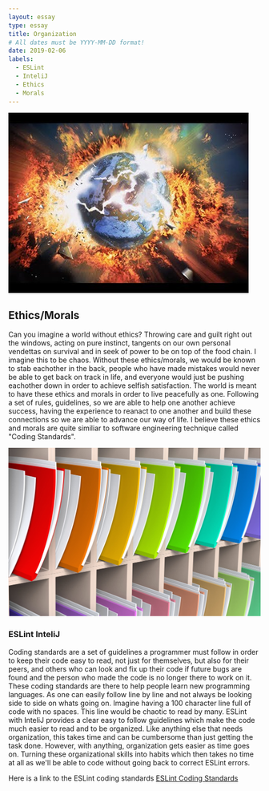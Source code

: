 ```yaml
---
layout: essay
type: essay
title: Organization
# All dates must be YYYY-MM-DD format!
date: 2019-02-06
labels:
  - ESLint
  - InteliJ
  - Ethics
  - Morals
---
```


<div class="ui medium rounded images">
  <img class="ui image" src="../images/destruction.jpg">

## Ethics/Morals

  Can you imagine a world without ethics? Throwing care and guilt right out the windows, acting on pure instinct, tangents on our own personal vendettas on survival and in seek of power to be on top of the food chain. I imagine this to be chaos. Without these ethics/morals, we would be known to stab eachother in the back, people who have made mistakes would never be able to get back on track in life, and everyone would just be pushing eachother down in order to achieve selfish satisfaction. The world is meant to have these ethics and morals in order to live peacefully as one. Following a set of rules, guidelines, so we are able to help one another achieve success, having the experience to reanact to one another and build these connections so we are able to advance our way of life. I believe these ethics and morals are quite similiar to software engineering technique called "Coding Standards".
  
<div class="ui large rounded images">
  <img class="ui image" src="../images/organized.jpg">
</div>
  
### ESLint InteliJ
  
  Coding standards are a set of guidelines a programmer must follow in order to keep their code easy to read, not just for themselves, but also for their peers, and others who can look and fix up their code if future bugs are found and the person who made the code is no longer there to work on it. These coding standards are there to help people learn new programming languages. As one can easily follow line by line and not always be looking side to side on whats going on. Imagine having a 100 character line full of code with no spaces. This line would be chaotic to read by many. ESLint with InteliJ provides a clear easy to follow guidelines which make the code much easier to read and to be organized. Like anything else that needs organization, this takes time and can be cumbersome than just getting the task done. However, with anything, organization gets easier as time goes on. Turning these organizational skills into habits which then takes no time at all as we'll be able to code without going back to correct ESLint errors.
  
Here is a link to the ESLint coding standards [ESLint Coding Standards](https://eslint.org/docs/developer-guide/code-conventions)
